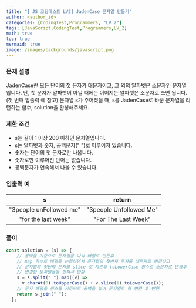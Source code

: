 ```yaml
---
title: "[ JS 코딩테스트 LV2] JadenCase 문자열 만들기"
author: <author_id>
categories: [CodingTest,Programmers, "LV 2"]
tags: [JavaScript,CodingTest,Programmers,LV_2]
math: true
toc: true
mermaid: true
image: /images/backgrounds/javascript.png
---
```


### 문제 설명
JadenCase란 모든 단어의 첫 문자가 대문자이고, 그 외의 알파벳은 소문자인 문자열입니다. 단, 첫 문자가 알파벳이 아닐 때에는 이어지는 알파벳은 소문자로 쓰면 됩니다. (첫 번째 입출력 예 참고)
문자열 s가 주어졌을 때, s를 JadenCase로 바꾼 문자열을 리턴하는 함수, solution을 완성해주세요.

### 제한 조건
+ s는 길이 1 이상 200 이하인 문자열입니다.
+ s는 알파벳과 숫자, 공백문자(" ")로 이루어져 있습니다.
+ 숫자는 단어의 첫 문자로만 나옵니다.
+ 숫자로만 이루어진 단어는 없습니다.
+ 공백문자가 연속해서 나올 수 있습니다.

### 입출력 예

|s	|return|
|:--:|:--:|
|"3people unFollowed me"|	"3people Unfollowed Me"|
|"for the last week"|	"For The Last Week"|

### 풀이
```javascript
const solution = (s) => {
    // 공백을 기준으로 문자열을 나눠 배열로 만든후
    // map 함수로 배열을 순회하면서 문자열의 첫번재 문자를 대문자로 변경하고
    // 문자열의 첫번째 문자를 slice 로 자른후 toLowerCase 함수로 소문자로 변경후
    // 변경한 문자열들을 합쳐서 반환
    s = s.split(" ").map((v) => 
      v.charAt(0).toUpperCase() + v.slice(1).toLowerCase());
    // 문자 배열을 원소를 기준으로 공백을 넣어 문자열로 형 변환 후 반환
    return s.join(" ");
  };
```
